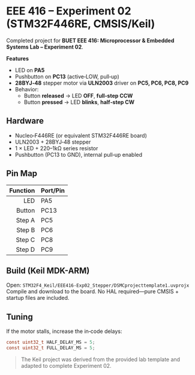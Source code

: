 
# EEE 416 – Experiment 02 (STM32F446RE, CMSIS/Keil)

Completed project for **BUET EEE 416: Microprocessor & Embedded Systems Lab – Experiment 02**.

**Features**
- LED on **PA5**
- Pushbutton on **PC13** (active‑LOW, pull‑up)
- **28BYJ‑48** stepper motor via **ULN2003** driver on **PC5, PC6, PC8, PC9**
- Behavior:
  - Button **released** → LED **OFF**, **full‑step CCW**
  - Button **pressed** → LED **blinks**, **half‑step CW**

## Hardware
- Nucleo‑F446RE (or equivalent STM32F446RE board)
- ULN2003 + 28BYJ‑48 stepper
- 1 × LED + 220–1kΩ series resistor
- Pushbutton (PC13 to GND), internal pull‑up enabled

## Pin Map
| Function | Port/Pin |
|---------:|:---------|
| LED      | PA5      |
| Button   | PC13     |
| Step A   | PC5      |
| Step B   | PC6      |
| Step C   | PC8      |
| Step D   | PC9      |

## Build (Keil MDK-ARM)
Open: `STM32F4_Keil/EEE416-Exp02_Stepper/DSMCprojecttemplate1.uvprojx`  
Compile and download to the board. No HAL required—pure CMSIS + startup files are included.

## Tuning
If the motor stalls, increase the in‑code delays:
```c
const uint32_t HALF_DELAY_MS = 5;
const uint32_t FULL_DELAY_MS = 5;
```



> The Keil project was derived from the provided lab template and adapted to complete Experiment 02.
